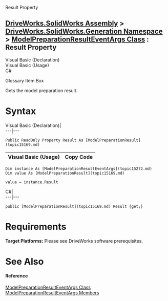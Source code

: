 Result Property   
  
[DriveWorks.SolidWorks Assembly](topic13342.md) > [DriveWorks.SolidWorks.Generation Namespace](topic15094.md) > [ModelPreparationResultEventArgs Class](topic15272.md) : Result Property  
---  
  
Visual Basic (Declaration)    
Visual Basic (Usage)    
C# 

Glossary Item Box

Gets the model preparation result. 

# Syntax

Visual Basic (Declaration)|   
---|---  
      
    
    Public ReadOnly Property Result As [ModelPreparationResult](topic15169.md)  
  
Visual Basic (Usage)| Copy Code  
---|---  
      
    
    Dim instance As [ModelPreparationResultEventArgs](topic15272.md)
    Dim value As [ModelPreparationResult](topic15169.md)
     
    value = instance.Result  
  
C#|   
---|---  
      
    
    public [ModelPreparationResult](topic15169.md) Result {get;}  
  
# Requirements

**Target Platforms:** Please see DriveWorks software prerequisites.

# See Also

#### Reference

[ModelPreparationResultEventArgs Class](topic15272.md)   
[ModelPreparationResultEventArgs Members](topic15273.md)


